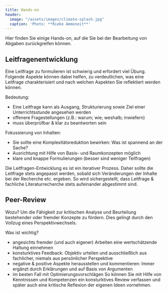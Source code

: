```yaml
---
title: Hands-on
header:
  image: "/assets/images/climate-splash.jpg"
  caption: 'Photo: **Rieke Ammoneit**'
---
```

Hier finden Sie einige Hands-on, auf die Sie bei der Bearbeitung von Abgaben zurückgreifen können. 

## Leitfragenentwicklung 
Eine Leitfrage zu formulieren ist schwierig und erfordert viel Übung. Folgende Aspekte können dabei helfen, zu verdeutlichen, was eine Leitfrage charakterisiert und nach welchen Aspekten Sie reflektiert werden können.

Bedeutung: 
* Eine Leitfrage kann als Ausgang, Strukturierung sowie Ziel einer Unterrichtsstunde angesehen werden
* offenere Fragestellungen (z.B.: warum; wie; weshalb; inwiefern)
* muss überprüfbar & klar zu beantworten sein

Fokussierung von Inhalten:
* Sie sollte eine Komplexitätsreduktion bewirken: Was ist spannend an der Sache?
* Ausrichtung mit Hilfe von Basis- und Raumkonzepten möglich
* klare und knappe Formulierungen (besser sind weniger Teilfragen)

Die Leitfragen-Entwicklung es ist ein iterativer Prozess. Daher sollte die Leitfrage stets angepasst werden, sobald sich Veränderungen der Inhalte bei der Recherche etc. ergeben. So wird sichergestellt, dass Leitfrage & fachliche Literaturrecherche stets aufeinander abgestimmt sind. 
 
## Peer-Review
Wozu?
Um die Fähigkeit zur kritischen Analyse und Beurteilung bestehender oder fremder Konzepte zu fördern. Dies gelingt durch den Vollzug eines Perspektivwechsels. 

Was ist wichtig?
* angesichts fremder (und auch eigener) Arbeiten eine wertschätzende Haltung einnehmen
* konsturktives Feedback: Objektiv urteilen und ausschließlich aus fachlicher, niemals aus persönlicher Perspektive
* negative & positive Aspekte herausstellen und kommentieren: Immer ergänzt durch Erklärungen und auf Basis von Argumenten
* im besten Fall mit Optimierungsvorschlägen
So können Sie mit Hilfe von Kenntnissen und Kompetenzen ein konsturktives Review verfassen und später auch eine kritische Reflexion der eigenen Ideen vornehmen.  



